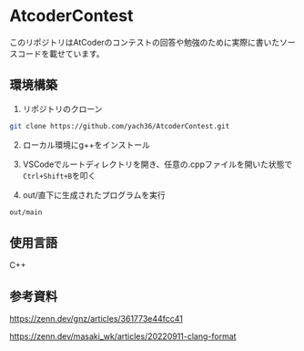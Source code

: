 # AtcoderContest

このリポジトリはAtCoderのコンテストの回答や勉強のために実際に書いたソースコードを載せています。

## 環境構築

1. リポジトリのクローン

```bash
git clone https://github.com/yach36/AtcoderContest.git
```

2. ローカル環境にg++をインストール

3. VSCodeでルートディレクトリを開き、任意の.cppファイルを開いた状態で`Ctrl+Shift+B`を叩く

4. out/直下に生成されたプログラムを実行

```bash
out/main
```

## 使用言語

C++

## 参考資料

https://zenn.dev/gnz/articles/361773e44fcc41

https://zenn.dev/masaki_wk/articles/20220911-clang-format
